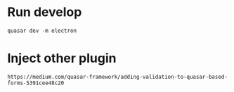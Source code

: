 # Run develop
`quasar dev -m electron`

# Inject other plugin
`https://medium.com/quasar-framework/adding-validation-to-quasar-based-forms-5391cee48c20`